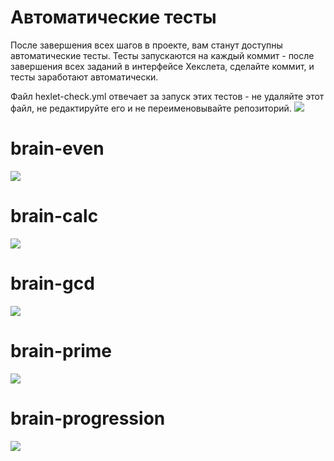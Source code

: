 # Автоматические тесты

После завершения всех шагов в проекте, вам станут доступны автоматические тесты. Тесты запускаются на каждый коммит - после завершения всех заданий в интерфейсе Хекслета, сделайте коммит, и тесты заработают автоматически.

Файл hexlet-check.yml отвечает за запуск этих тестов - не удаляйте этот файл, не редактируйте его и не переименовывайте репозиторий.
<a href="https://codeclimate.com/github/codeclimate/codeclimate/maintainability"><img src="https://api.codeclimate.com/v1/badges/a99a88d28ad37a79dbf6/maintainability" /></a>

# brain-even
<a href="https://asciinema.org/a/425591" target="_blank"><img src="https://asciinema.org/a/425591.svg" /></a>

# brain-calc
<a href="https://asciinema.org/a/425592" target="_blank"><img src="https://asciinema.org/a/425592.svg" /></a>

# brain-gcd
<a href="https://asciinema.org/a/425593" target="_blank"><img src="https://asciinema.org/a/425593.svg" /></a>

# brain-prime
<a href="https://asciinema.org/a/425594" target="_blank"><img src="https://asciinema.org/a/425594.svg" /></a>

# brain-progression
<a href="https://asciinema.org/a/425595" target="_blank"><img src="https://asciinema.org/a/425595.svg" /></a>

